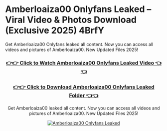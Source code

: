 # Amberloaiza00 Onlyfans Leaked – Viral Video & Photos Download (Exclusive 2025) 4BrfY

Get Amberloaiza00 Onlyfans leaked all content. Now you can access all videos and pictures of Amberloaiza00. New Updated Files 2025!  
<div align="center">
  
### [👉👉 Click to Watch Amberloaiza00 Onlyfans Leaked Video 👈👈](https://links2leaks.com?utm_source=amberloaiza00&utm_medium=gitshort)  
### [👉👉 Click to Download Amberloaiza00 Onlyfans Leaked Folder 👈👈](https://links2leaks.com?utm_source=amberloaiza00&utm_medium=gitshort)  

Get Amberloaiza00 leaked all content. Now you can access all videos and pictures of Amberloaiza00. New Updated Files 2025!  

[![Amberloaiza00 Onlyfans Leaked](https://i.ibb.co/93hzkbrt/l2l.gif)](https://links2leaks.com?utm_source=amberloaiza00&utm_medium=gitshort)  

</div>
